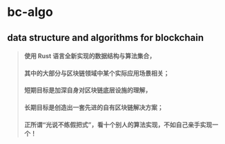 # bc-algo
## data structure and algorithms for blockchain    
    
> #### 使用 Rust 语言全新实现的数据结构与算法集合，
> #### 其中的大部分与区块链领域中某个实际应用场景相关；    
> #### 短期目标是加深自身对区块链底层设施的理解，
> #### 长期目标是创造出一套先进的自有区块链解决方案；    
> #### 正所谓“光说不练假把式”，看十个别人的算法实现，不如自己亲手实现一个！    

